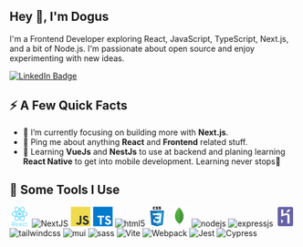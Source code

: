 <h2>Hey 👋, I'm Dogus</a></h2>
<p> I'm a Frontend Developer exploring React, JavaScript, TypeScript, Next.js, and a bit of Node.js. I'm passionate about open source and enjoy experimenting with new ideas.</p>
<p>  <a href="https://www.linkedin.com/in/dm0101"><img src="https://img.shields.io/badge/-@Dogus-0077B5?style=flat-square&amp;labelColor=0077B5&amp;logo=LinkedIn&amp;link=www.linkedin.com/in/dm0101" alt="LinkedIn Badge"></a> </p>
<h2>⚡️ A Few Quick Facts</h2>
<ul>
<li>🔭 I’m currently focusing on building more with <strong>Next.js</strong>.</li>
<li>💬 Ping me about anything <strong>React</strong> and <strong>Frontend</strong> related stuff.</li>
<li>🧐 Learning <strong>VueJs</strong> and <strong>NestJs</strong> to use at backend and planing learning <strong>React Native</strong> to get into mobile development. Learning never stops💪</li>
</ul>  
<h2>🚀 Some Tools I Use</h2>
<p align="left">
<img src="https://raw.githubusercontent.com/devicons/devicon/master/icons/react/react-original-wordmark.svg" alt="react" width="35" height="35" />
<img src="https://cdn.jsdelivr.net/gh/devicons/devicon@latest/icons/nextjs/nextjs-original.svg" alt="NextJS" width="35" height="35" />
<img src="https://raw.githubusercontent.com/devicons/devicon/master/icons/javascript/javascript-original.svg" alt="javascript" width="35" height="35" />
<img src="https://raw.githubusercontent.com/devicons/devicon/master/icons/typescript/typescript-original.svg" alt="typescript" width="35" height="35" />
<img src="https://cdn.jsdelivr.net/gh/devicons/devicon@latest/icons/html5/html5-original.svg" alt="html5" width="35" height="35" />
<img src="https://raw.githubusercontent.com/devicons/devicon/master/icons/css3/css3-original-wordmark.svg" alt="css3" width="35" height="35" />
<img src="https://raw.githubusercontent.com/devicons/devicon/master/icons/mongodb/mongodb-original.svg" alt="mongodb" width="35" height="35" />
<img src="https://cdn.jsdelivr.net/gh/devicons/devicon@latest/icons/nodejs/nodejs-plain-wordmark.svg" alt="nodejs" width="35" height="35" />
<img src="https://cdn.jsdelivr.net/gh/devicons/devicon@latest/icons/express/express-original.svg" alt="expressjs" width="35" height="35" />
<img src="https://raw.githubusercontent.com/devicons/devicon/master/icons/heroku/heroku-plain.svg" alt="heroku" width="35" height="35" />
<img src="https://cdn.jsdelivr.net/gh/devicons/devicon@latest/icons/tailwindcss/tailwindcss-original.svg" alt="tailwindcss" width="35" height="35" />
<img src="https://cdn.jsdelivr.net/gh/devicons/devicon@latest/icons/materialui/materialui-original.svg" alt="mui" width="35" height="35" />
<img src="https://cdn.jsdelivr.net/gh/devicons/devicon@latest/icons/sass/sass-original.svg" alt="sass" width="35" height="35" />
<img src="https://cdn.jsdelivr.net/gh/devicons/devicon@latest/icons/vitejs/vitejs-original.svg" alt="Vite" width="35" height="35" />
<img src="https://cdn.jsdelivr.net/gh/devicons/devicon@latest/icons/webpack/webpack-plain.svg" alt="Webpack" width="35" height="35" />
<img src="https://cdn.jsdelivr.net/gh/devicons/devicon@latest/icons/jest/jest-plain.svg" alt="Jest" width="35" height="35" />
<img src="https://cdn.jsdelivr.net/gh/devicons/devicon@latest/icons/cypressio/cypressio-original.svg" alt="Cypress" width="35" height="35" />
</p>

